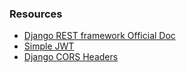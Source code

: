 ### Resources

- <a href="https://www.django-rest-framework.org/">Django REST framework Official Doc</a>
- <a href="https://django-rest-framework-simplejwt.readthedocs.io/en/latest/getting_started.html#installation">Simple JWT</a>
- <a href="https://pypi.org/project/django-cors-headers/">Django CORS Headers</a>
